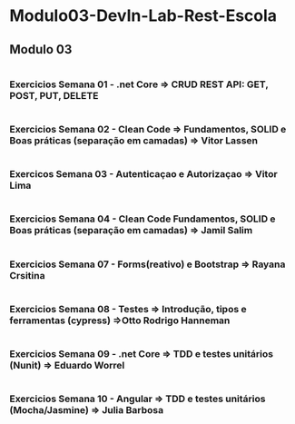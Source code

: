 # Modulo03-DevIn-Lab-Rest-Escola
## Modulo 03
#
### Exercicios Semana 01 - .net Core => CRUD REST API: GET, POST, PUT, DELETE
#
### Exercicios Semana 02 - Clean Code => Fundamentos, SOLID e Boas práticas (separação em camadas) => Vitor Lassen
#
### Exercicos Semana 03 - Autenticaçao e Autorizaçao => Vitor Lima
#
### Exercicios Semana 04 - Clean Code Fundamentos, SOLID e Boas práticas (separação em camadas) => Jamil Salim
#
### Exercicios Semana 07 - Forms(reativo) e Bootstrap => Rayana Crsitina
# 
### Exercicios Semana 08 - Testes => Introdução, tipos e ferramentas (cypress) =>Otto Rodrigo Hanneman
# 
### Exercicios Semana 09 - .net Core => TDD e testes unitários (Nunit) => Eduardo Worrel

# 
### Exercicios Semana 10 - Angular => TDD e testes unitários (Mocha/Jasmine) => Julia Barbosa
